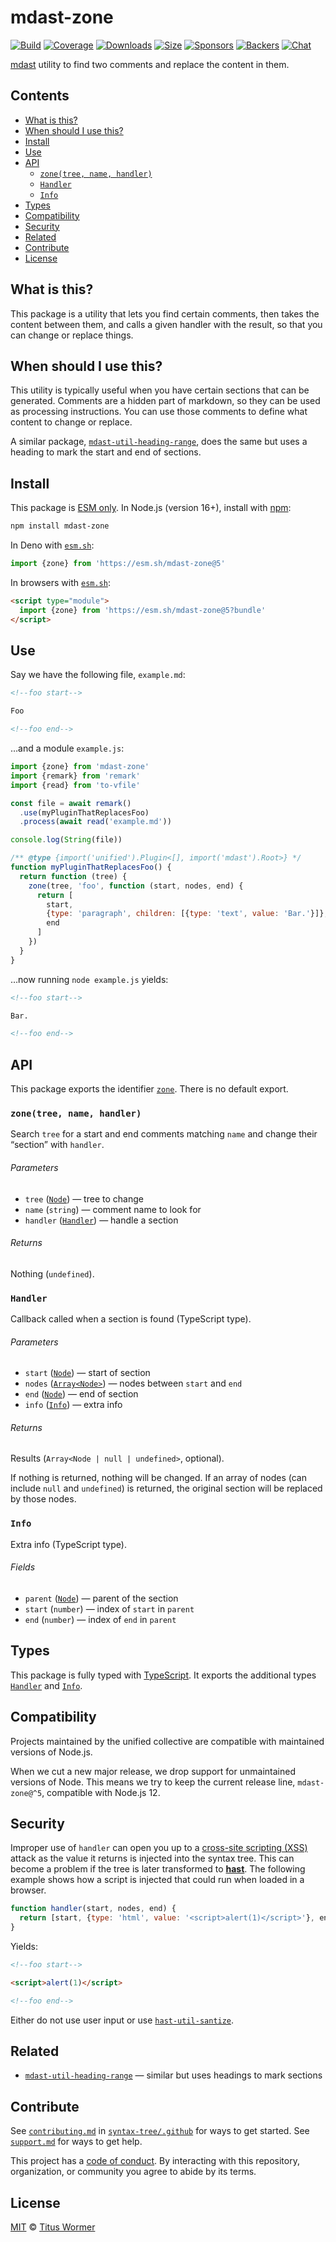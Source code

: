 # mdast-zone

[![Build][build-badge]][build]
[![Coverage][coverage-badge]][coverage]
[![Downloads][downloads-badge]][downloads]
[![Size][size-badge]][size]
[![Sponsors][sponsors-badge]][collective]
[![Backers][backers-badge]][collective]
[![Chat][chat-badge]][chat]

[mdast][] utility to find two comments and replace the content in them.

## Contents

*   [What is this?](#what-is-this)
*   [When should I use this?](#when-should-i-use-this)
*   [Install](#install)
*   [Use](#use)
*   [API](#api)
    *   [`zone(tree, name, handler)`](#zonetree-name-handler)
    *   [`Handler`](#handler)
    *   [`Info`](#info)
*   [Types](#types)
*   [Compatibility](#compatibility)
*   [Security](#security)
*   [Related](#related)
*   [Contribute](#contribute)
*   [License](#license)

## What is this?

This package is a utility that lets you find certain comments, then takes the
content between them, and calls a given handler with the result, so that you can
change or replace things.

## When should I use this?

This utility is typically useful when you have certain sections that can be
generated.
Comments are a hidden part of markdown, so they can be used as processing
instructions.
You can use those comments to define what content to change or replace.

A similar package, [`mdast-util-heading-range`][mdast-util-heading-range], does
the same but uses a heading to mark the start and end of sections.

## Install

This package is [ESM only][esm].
In Node.js (version 16+), install with [npm][]:

```sh
npm install mdast-zone
```

In Deno with [`esm.sh`][esmsh]:

```js
import {zone} from 'https://esm.sh/mdast-zone@5'
```

In browsers with [`esm.sh`][esmsh]:

```html
<script type="module">
  import {zone} from 'https://esm.sh/mdast-zone@5?bundle'
</script>
```

## Use

Say we have the following file, `example.md`:

```markdown
<!--foo start-->

Foo

<!--foo end-->
```

…and a module `example.js`:

```js
import {zone} from 'mdast-zone'
import {remark} from 'remark'
import {read} from 'to-vfile'

const file = await remark()
  .use(myPluginThatReplacesFoo)
  .process(await read('example.md'))

console.log(String(file))

/** @type {import('unified').Plugin<[], import('mdast').Root>} */
function myPluginThatReplacesFoo() {
  return function (tree) {
    zone(tree, 'foo', function (start, nodes, end) {
      return [
        start,
        {type: 'paragraph', children: [{type: 'text', value: 'Bar.'}]},
        end
      ]
    })
  }
}
```

…now running `node example.js` yields:

```markdown
<!--foo start-->

Bar.

<!--foo end-->
```

## API

This package exports the identifier [`zone`][api-zone].
There is no default export.

### `zone(tree, name, handler)`

Search `tree` for a start and end comments matching `name` and change their
“section” with `handler`.

###### Parameters

*   `tree` ([`Node`][node])
    — tree to change
*   `name` (`string`)
    — comment name to look for
*   `handler` ([`Handler`][api-handler])
    — handle a section

###### Returns

Nothing (`undefined`).

### `Handler`

Callback called when a section is found (TypeScript type).

###### Parameters

*   `start` ([`Node`][node])
    — start of section
*   `nodes` ([`Array<Node>`][node])
    — nodes between `start` and `end`
*   `end` ([`Node`][node])
    — end of section
*   `info` ([`Info`][api-info])
    — extra info

###### Returns

Results (`Array<Node | null | undefined>`, optional).

If nothing is returned, nothing will be changed.
If an array of nodes (can include `null` and `undefined`) is returned, the
original section will be replaced by those nodes.

### `Info`

Extra info (TypeScript type).

###### Fields

*   `parent` ([`Node`][node])
    — parent of the section
*   `start` (`number`)
    — index of `start` in `parent`
*   `end` (`number`)
    — index of `end` in `parent`

## Types

This package is fully typed with [TypeScript][].
It exports the additional types [`Handler`][api-handler] and
[`Info`][api-info].

## Compatibility

Projects maintained by the unified collective are compatible with maintained
versions of Node.js.

When we cut a new major release, we drop support for unmaintained versions of
Node.
This means we try to keep the current release line, `mdast-zone@^5`,
compatible with Node.js 12.

## Security

Improper use of `handler` can open you up to a [cross-site scripting (XSS)][xss]
attack as the value it returns is injected into the syntax tree.
This can become a problem if the tree is later transformed to **[hast][]**.
The following example shows how a script is injected that could run when loaded
in a browser.

```js
function handler(start, nodes, end) {
  return [start, {type: 'html', value: '<script>alert(1)</script>'}, end]
}
```

Yields:

```markdown
<!--foo start-->

<script>alert(1)</script>

<!--foo end-->
```

Either do not use user input or use [`hast-util-santize`][hast-util-sanitize].

## Related

*   [`mdast-util-heading-range`](https://github.com/syntax-tree/mdast-util-heading-range)
    — similar but uses headings to mark sections

## Contribute

See [`contributing.md`][contributing] in [`syntax-tree/.github`][health] for
ways to get started.
See [`support.md`][support] for ways to get help.

This project has a [code of conduct][coc].
By interacting with this repository, organization, or community you agree to
abide by its terms.

## License

[MIT][license] © [Titus Wormer][author]

<!-- Definitions -->

[build-badge]: https://github.com/syntax-tree/mdast-zone/workflows/main/badge.svg

[build]: https://github.com/syntax-tree/mdast-zone/actions

[coverage-badge]: https://img.shields.io/codecov/c/github/syntax-tree/mdast-zone.svg

[coverage]: https://codecov.io/github/syntax-tree/mdast-zone

[downloads-badge]: https://img.shields.io/npm/dm/mdast-zone.svg

[downloads]: https://www.npmjs.com/package/mdast-zone

[size-badge]: https://img.shields.io/badge/dynamic/json?label=minzipped%20size&query=$.size.compressedSize&url=https://deno.bundlejs.com/?q=mdast-zone

[size]: https://bundlejs.com/?q=mdast-zone

[sponsors-badge]: https://opencollective.com/unified/sponsors/badge.svg

[backers-badge]: https://opencollective.com/unified/backers/badge.svg

[collective]: https://opencollective.com/unified

[chat-badge]: https://img.shields.io/badge/chat-discussions-success.svg

[chat]: https://github.com/syntax-tree/unist/discussions

[npm]: https://docs.npmjs.com/cli/install

[esm]: https://gist.github.com/sindresorhus/a39789f98801d908bbc7ff3ecc99d99c

[esmsh]: https://esm.sh

[typescript]: https://www.typescriptlang.org

[license]: license

[author]: https://wooorm.com

[health]: https://github.com/syntax-tree/.github

[contributing]: https://github.com/syntax-tree/.github/blob/main/contributing.md

[support]: https://github.com/syntax-tree/.github/blob/main/support.md

[coc]: https://github.com/syntax-tree/.github/blob/main/code-of-conduct.md

[xss]: https://en.wikipedia.org/wiki/Cross-site_scripting

[mdast]: https://github.com/syntax-tree/mdast

[node]: https://github.com/syntax-tree/mdast#nodes

[mdast-util-heading-range]: https://github.com/syntax-tree/mdast-util-heading-range

[hast]: https://github.com/syntax-tree/hast

[hast-util-sanitize]: https://github.com/syntax-tree/hast-util-sanitize

[api-zone]: #zonetree-name-handler

[api-handler]: #handler

[api-info]: #info
